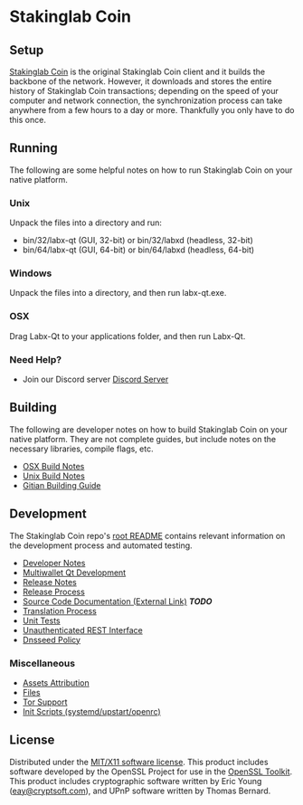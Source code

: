 Stakinglab Coin
=====================

Setup
---------------------
[Stakinglab Coin](http://stakinglab.io) is the original Stakinglab Coin client and it builds the backbone of the network. However, it downloads and stores the entire history of Stakinglab Coin transactions; depending on the speed of your computer and network connection, the synchronization process can take anywhere from a few hours to a day or more. Thankfully you only have to do this once.

Running
---------------------
The following are some helpful notes on how to run Stakinglab Coin on your native platform.

### Unix

Unpack the files into a directory and run:

- bin/32/labx-qt (GUI, 32-bit) or bin/32/labxd (headless, 32-bit)
- bin/64/labx-qt (GUI, 64-bit) or bin/64/labxd (headless, 64-bit)

### Windows

Unpack the files into a directory, and then run labx-qt.exe.

### OSX

Drag Labx-Qt to your applications folder, and then run Labx-Qt.

### Need Help?

* Join our Discord server [Discord Server](https://discord.stakinglab.io)

Building
---------------------
The following are developer notes on how to build Stakinglab Coin on your native platform. They are not complete guides, but include notes on the necessary libraries, compile flags, etc.

- [OSX Build Notes](build-osx.md)
- [Unix Build Notes](build-unix.md)
- [Gitian Building Guide](gitian-building.md)

Development
---------------------
The Stakinglab Coin repo's [root README](https://github.com/stakinglab/stakinglab/blob/master/README.md) contains relevant information on the development process and automated testing.

- [Developer Notes](developer-notes.md)
- [Multiwallet Qt Development](multiwallet-qt.md)
- [Release Notes](release-notes.md)
- [Release Process](release-process.md)
- [Source Code Documentation (External Link)](https://dev.visucore.com/bitcoin/doxygen/) ***TODO***
- [Translation Process](translation_process.md)
- [Unit Tests](unit-tests.md)
- [Unauthenticated REST Interface](REST-interface.md)
- [Dnsseed Policy](dnsseed-policy.md)

### Miscellaneous
- [Assets Attribution](assets-attribution.md)
- [Files](files.md)
- [Tor Support](tor.md)
- [Init Scripts (systemd/upstart/openrc)](init.md)

License
---------------------
Distributed under the [MIT/X11 software license](http://www.opensource.org/licenses/mit-license.php).
This product includes software developed by the OpenSSL Project for use in the [OpenSSL Toolkit](https://www.openssl.org/). This product includes
cryptographic software written by Eric Young ([eay@cryptsoft.com](mailto:eay@cryptsoft.com)), and UPnP software written by Thomas Bernard.
